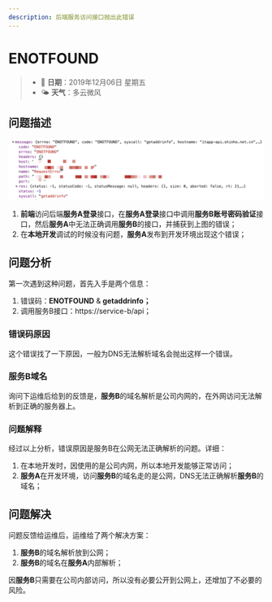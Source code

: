 ```yaml
---
description: 后端服务访问接口抛出此错误
---
```


# ENOTFOUND

> * 📅 **日期**：2019年12月06日 星期五
> * 🌤 **天气**：多云微风

## 问题描述

![&#x670D;&#x52A1;A&#x6355;&#x6349;&#x5230;&#x7684;&#x9519;&#x8BEF;](/assets/image%20%2819%29.png)

1. **前端**访问后端**服务A登录**接口，在**服务A登录**接口中调用**服务B账号密码验证**接口，然后**服务A**中无法正确调用**服务B**的接口，并捕获到上图的错误；
2. 在**本地开发**调试的时候没有问题，**服务A**发布到开发环境出现这个错误；

## 问题分析

第一次遇到这种问题，首先入手是两个信息：

1. 错误码：**ENOTFOUND** & **getaddrinfo；**
2. 调用服务B接口：https://service-b/api；

### **错误码原因**

这个错误找了一下原因，一般为DNS无法解析域名会抛出这样一个错误。

### 服务B域名

询问下运维后给到的反馈是，**服务B**的域名解析是公司内网的，在外网访问无法解析到正确的服务器上。

### 问题解释

经过以上分析，错误原因是服务B在公网无法正确解析的问题。详细：

1. 在本地开发时，因使用的是公司内网，所以本地开发能够正常访问；
2. **服务A**在开发环境，访问**服务B**的域名走的是公网，DNS无法正确解析**服务B**的域名；

## 问题解决

问题反馈给运维后，运维给了两个解决方案：

1. **服务B**的域名解析放到公网；
2. **服务B**的域名在**服务A**内部解析；

因**服务B**只需要在公司内部访问，所以没有必要公开到公网上，还增加了不必要的风险。



